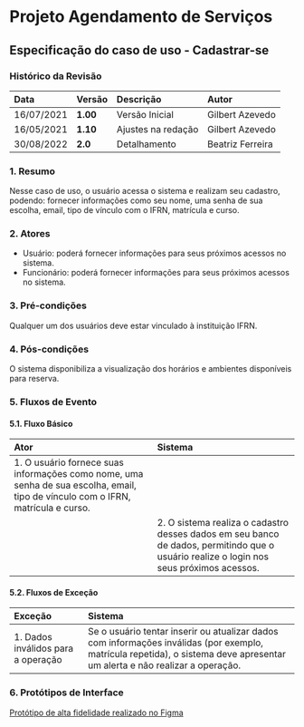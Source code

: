 # Projeto Agendamento de Serviços

## Especificação do caso de uso - Cadastrar-se

### Histórico da Revisão 

|  Data  | Versão | Descrição | Autor |
|:-------|:-------|:----------|:------|
| 16/07/2021 | **1.00** | Versão Inicial  | Gilbert Azevedo |
| 16/05/2021 | **1.10** | Ajustes na redação  | Gilbert Azevedo |
| 30/08/2022 | **2.0**  | Detalhamento  | Beatriz Ferreira |

### 1. Resumo 

Nesse caso de uso, o usuário acessa o sistema e realizam seu cadastro, podendo: fornecer informações como seu nome, uma senha de sua escolha, email, tipo de vínculo com o IFRN, matrícula e curso.

### 2. Atores 

* Usuário: poderá fornecer informações para seus próximos acessos no sistema.
* Funcionário: poderá fornecer informações para seus próximos acessos no sistema.

### 3. Pré-condições

Qualquer um dos usuários deve estar vinculado à instituição IFRN.

### 4. Pós-condições

O sistema disponibiliza a visualização dos horários e ambientes disponíveis para reserva.

### 5. Fluxos de Evento

#### 5.1. Fluxo Básico

| Ator   | Sistema |
|:-------|:--------|
| 1. O usuário fornece suas informações como nome, uma senha de sua escolha, email, tipo de vínculo com o IFRN, matrícula e curso. ||
|| 2. O sistema realiza o cadastro desses dados em seu banco de dados, permitindo que o usuário realize o login nos seus próximos acessos. |

#### 5.2. Fluxos de Exceção

| Exceção | Sistema |
|:--------|:--------|
| 1. Dados inválidos para a operação | Se o usuário tentar inserir ou atualizar dados com informações inválidas (por exemplo, matrícula repetida), o sistema deve apresentar um alerta e não realizar a operação. |


### 6. Protótipos de Interface
[Protótipo de alta fidelidade realizado no Figma](/guides/content/editing-an-existing-page#modifying-front-matter)